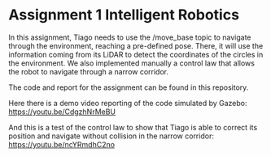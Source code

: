 # Assignment 1 Intelligent Robotics

In this assignment, Tiago needs to use the /move_base topic to navigate through the environment, reaching a pre-defined pose.
There, it will use the information coming from its LiDAR to detect the coordinates of the circles in the environment.
We also implemented manually a control law that allows the robot to navigate through a narrow corridor. 

The code and report for the assignment can be found in this repository.

Here there is a demo video reporting of the code simulated by Gazebo: https://youtu.be/CdgzhNrMeBU

And this is a test of the control law to show that Tiago is able to correct its position and navigate without collision in the narrow corridor: https://youtu.be/ncYRmdhC2no
